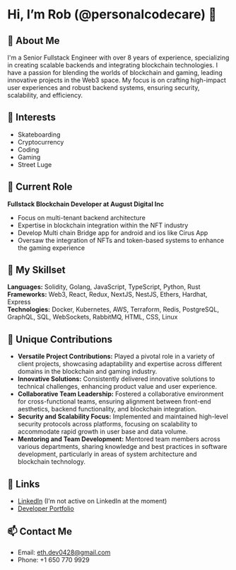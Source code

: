 # Hi, I’m Rob (@personalcodecare) 👋

## 🚀 About Me

I'm a Senior Fullstack Engineer with over 8 years of experience, specializing in creating scalable backends and integrating blockchain technologies. I have a passion for blending the worlds of blockchain and gaming, leading innovative projects in the Web3 space. My focus is on crafting high-impact user experiences and robust backend systems, ensuring security, scalability, and efficiency.

## 👀 Interests

- Skateboarding
- Cryptocurrency
- Coding
- Gaming
- Street Luge

## 💼 Current Role

**Fullstack Blockchain Developer at August Digital Inc**
- Focus on multi-tenant backend architecture
- Expertise in blockchain integration within the NFT industry
- Develop Multi chain Bridge app for android and ios like Cirus App
- Oversaw the integration of NFTs and token-based systems to enhance the gaming experience

## 🔨 My Skillset

**Languages:** Solidity, Golang, JavaScript, TypeScript, Python, Rust  
**Frameworks:** Web3, React, Redux, NextJS, NestJS, Ethers, Hardhat, Express  
**Technologies:** Docker, Kubernetes, AWS, Terraform, Redis, PostgreSQL, GraphQL, SQL, WebSockets, RabbitMQ, HTML, CSS, Linux

## 🌟 Unique Contributions

- **Versatile Project Contributions:** Played a pivotal role in a variety of client projects, showcasing adaptability and expertise across different domains in the blockchain and gaming industry.
- **Innovative Solutions:** Consistently delivered innovative solutions to technical challenges, enhancing product value and user experience.
- **Collaborative Team Leadership:** Fostered a collaborative environment for cross-functional teams, ensuring alignment between front-end aesthetics, backend functionality, and blockchain integration.
- **Security and Scalability Focus:** Implemented and maintained high-level security protocols across platforms, focusing on scalability to accommodate rapid growth in user base and data volume.
- **Mentoring and Team Development:** Mentored team members across various departments, sharing knowledge and best practices in software development, particularly in areas of system architecture and blockchain technology.

## 🔗 Links

- [LinkedIn](https://www.linkedin.com/in/gene-robpark/) (I’m not active on LinkedIn at the moment)
- [Developer Portfolio](https://personalcodecare.github.io/)

## 📫 Contact Me

- Email: [eth.dev0428@gmail.com](mailto:eth.dev0428@gmail.com)
- Phone: +1 650 770 9929
